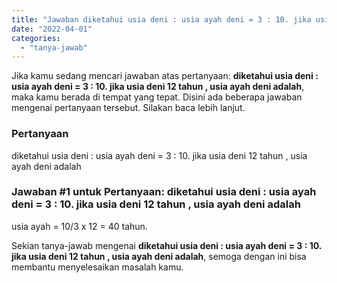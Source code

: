 ```yaml
---
title: "Jawaban diketahui usia deni : usia ayah deni = 3 : 10. jika usia deni 12 tahun , usia ayah deni adalah"
date: "2022-04-01"
categories: 
  - "tanya-jawab"
---
```


Jika kamu sedang mencari jawaban atas pertanyaan: **diketahui usia deni : usia ayah deni = 3 : 10. jika usia deni 12 tahun , usia ayah deni adalah**, maka kamu berada di tempat yang tepat. Disini ada beberapa jawaban mengenai pertanyaan tersebut. Silakan baca lebih lanjut.

### Pertanyaan

diketahui usia deni : usia ayah deni = 3 : 10. jika usia deni 12 tahun , usia ayah deni adalah

### Jawaban #1 untuk Pertanyaan: diketahui usia deni : usia ayah deni = 3 : 10. jika usia deni 12 tahun , usia ayah deni adalah

usia ayah = 10/3 x 12 = 40 tahun.  
  

Sekian tanya-jawab mengenai **diketahui usia deni : usia ayah deni = 3 : 10. jika usia deni 12 tahun , usia ayah deni adalah**, semoga dengan ini bisa membantu menyelesaikan masalah kamu.
